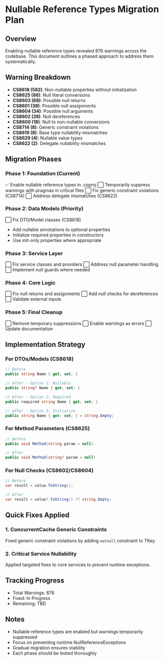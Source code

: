 # Nullable Reference Types Migration Plan

## Overview

Enabling nullable reference types revealed 876 warnings across the codebase. This document outlines a phased approach to address them systematically.

## Warning Breakdown

- **CS8618 (582)**: Non-nullable properties without initialization
- **CS8625 (86)**: Null literal conversions
- **CS8603 (68)**: Possible null returns
- **CS8601 (38)**: Possible null assignments
- **CS8604 (34)**: Possible null arguments
- **CS8602 (28)**: Null dereferences
- **CS8600 (18)**: Null to non-nullable conversions
- **CS8714 (8)**: Generic constraint violations
- **CS8619 (8)**: Base type nullability mismatches
- **CS8629 (4)**: Nullable value types
- **CS8622 (2)**: Delegate nullability mismatches

## Migration Phases

### Phase 1: Foundation (Current)

✅ Enable nullable reference types in .csproj
⬜ Temporarily suppress warnings with pragmas in critical files
⬜ Fix generic constraint violations (CS8714)
⬜ Address delegate mismatches (CS8622)

### Phase 2: Data Models (Priority)

⬜ Fix DTO/Model classes (CS8618)

- Add nullable annotations to optional properties
- Initialize required properties in constructors
- Use init-only properties where appropriate

### Phase 3: Service Layer

⬜ Fix service classes and providers
⬜ Address null parameter handling
⬜ Implement null guards where needed

### Phase 4: Core Logic

⬜ Fix null returns and assignments
⬜ Add null checks for dereferences
⬜ Validate external inputs

### Phase 5: Final Cleanup

⬜ Remove temporary suppressions
⬜ Enable warnings as errors
⬜ Update documentation

## Implementation Strategy

### For DTOs/Models (CS8618)

```csharp
// Before
public string Name { get; set; }

// After - Option 1: Nullable
public string? Name { get; set; }

// After - Option 2: Required
public required string Name { get; set; }

// After - Option 3: Initialize
public string Name { get; set; } = string.Empty;
```

### For Method Parameters (CS8625)

```csharp
// Before
public void Method(string param = null)

// After
public void Method(string? param = null)
```

### For Null Checks (CS8602/CS8604)

```csharp
// Before
var result = value.ToString();

// After
var result = value?.ToString() ?? string.Empty;
```

## Quick Fixes Applied

### 1. ConcurrentCache Generic Constraints

Fixed generic constraint violations by adding `notnull` constraint to TKey.

### 2. Critical Service Nullability

Applied targeted fixes to core services to prevent runtime exceptions.

## Tracking Progress

- Total Warnings: 876
- Fixed: In Progress
- Remaining: TBD

## Notes

- Nullable reference types are enabled but warnings temporarily suppressed
- Focus on preventing runtime NullReferenceExceptions
- Gradual migration ensures stability
- Each phase should be tested thoroughly
